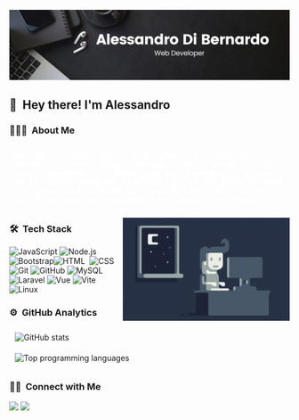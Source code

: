 <!-- ![Aditya Vikram Singh Banner](https://raw.githubusercontent.com/AVS1508/AVS1508/master/assets/Aditya%20Vikram%20Singh%20Banner.jpg) -->

![alt text](banner.png)

<!-- <img alt="Night Coding" src="./assets/Hand%20Wave.gif" width='40' align="left"/><h2>Hey there! I'm Aditya</h2> -->

## 👋 &nbsp;Hey there! I'm Alessandro

### 👨🏻‍💻 &nbsp;About Me
<p style="border-radius:5px; padding: 10px; color:white; font-weight: bold; font-family: monospace">
    During my second year of high school, I discovered my passion for programming, developing small projects with some classmates. I'm fascinated by it because it allows me to create something from nothing, to use logic to find solutions, and to bring my ideas to life. This led me to decide to continue pursuing it and make it my career.
</p>


<img alt="Night Coding" src="https://raw.githubusercontent.com/AVS1508/AVS1508/master/assets/Night-Coding.gif" align="right"/>

### 🛠 &nbsp;Tech Stack

![JavaScript](https://img.shields.io/badge/-JavaScript-05122A?style=flat&logo=javascript)&nbsp;![Node.js](https://img.shields.io/badge/-Node.js-05122A?style=flat&logo=node.js)&nbsp;![Bootstrap](https://img.shields.io/badge/-Bootstrap-05122A?style=flat&logo=bootstrap&logoColor=563D7C)![HTML](https://img.shields.io/badge/-HTML-05122A?style=flat&logo=HTML5)&nbsp;
![CSS](https://img.shields.io/badge/-CSS-05122A?style=flat&logo=CSS3&logoColor=1572B6)&nbsp;![Git](https://img.shields.io/badge/-Git-05122A?style=flat&logo=git)&nbsp;![GitHub](https://img.shields.io/badge/-GitHub-05122A?style=flat&logo=github)&nbsp;![MySQL](https://img.shields.io/badge/-MySQL-05122A?style=flat&logo=mysql)&nbsp;
![Laravel](https://img.shields.io/badge/-Laravel-05122A?style=flat&logo=laravel)&nbsp;![Vue](https://img.shields.io/badge/-Vue-05122A?style=flat&logo=vue.js)&nbsp;![Vite](https://img.shields.io/badge/-Vite-05122A?style=flat&logo=vite)&nbsp;![Linux](https://img.shields.io/badge/-Linux-05122A?style=flat&logo=linux)&nbsp;


### ⚙️ &nbsp;GitHub Analytics

<div class="image-container">
  <img
    src="https://github-readme-stats-eight-theta.vercel.app/api?username=AleDiBernardo&show_icons=true&theme=algolia&include_all_commits=true&count_private=true"
    alt="GitHub stats"
    class="responsive-img"
  />
  <img
    src="https://github-readme-stats-eight-theta.vercel.app/api/top-langs/?username=AleDiBernardo&layout=compact&langs_count=8&theme=algolia"
    alt="Top programming languages"
    class="responsive-img"
  />
</div>


### 🤝🏻 &nbsp;Connect with Me

<p>
<a href="https://linkedin.com/in/aledibernardo"><img src="https://img.shields.io/badge/-AleDiBernardo-0077B5?style=flat&logo=Linkedin&logoColor=white"/></a>
<a href="mailto:alessandrodibernardo04@gmail.com"><img src="https://img.shields.io/badge/-alessandrodibernardo04@gmail.com-D14836?style=flat&logo=Gmail&logoColor=white"/></a>
</p>

<style>
.image-container {
  display: flex;
  flex-wrap: wrap;
  justify-content: space-between; /* space images evenly */
  width: 100%; /* Make the container fit the width of its parent */
}

.responsive-img {
  width: 48%; /* Set the image width to 48% of its container */
  margin: 10px; /* Add some margin between the images */
}

/* Media query for smaller screens */
@media screen and (max-width: 768px) {
  .image-container {
    flex-direction: column; /* Stack the images on mobile */
  }
  .responsive-img {
    width: 100%; /* Make the image fit the full width on mobile */
  }
}
</style>
